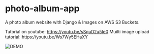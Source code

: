 # photo-album-app
A photo album website with Django &amp;  Images on AWS S3 Buckets.

Tutorial on youtube: https://youtu.be/sSquD2u5Ie0
Muilti image upload tutorial: https://youtu.be/Ws7Wy5EHaXY

![DEMO](../master/static/images/demo.jpg)
